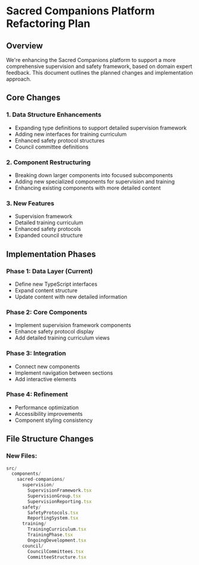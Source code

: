 # Sacred Companions Platform Refactoring Plan

## Overview
We're enhancing the Sacred Companions platform to support a more comprehensive supervision and safety framework, based on domain expert feedback. This document outlines the planned changes and implementation approach.

## Core Changes

### 1. Data Structure Enhancements
- Expanding type definitions to support detailed supervision framework
- Adding new interfaces for training curriculum
- Enhanced safety protocol structures
- Council committee definitions

### 2. Component Restructuring
- Breaking down larger components into focused subcomponents
- Adding new specialized components for supervision and training
- Enhancing existing components with more detailed content

### 3. New Features
- Supervision framework
- Detailed training curriculum
- Enhanced safety protocols
- Expanded council structure

## Implementation Phases

### Phase 1: Data Layer (Current)
- Define new TypeScript interfaces
- Expand content structure
- Update content with new detailed information

### Phase 2: Core Components
- Implement supervision framework components
- Enhance safety protocol display
- Add detailed training curriculum views

### Phase 3: Integration
- Connect new components
- Implement navigation between sections
- Add interactive elements

### Phase 4: Refinement
- Performance optimization
- Accessibility improvements
- Component styling consistency

## File Structure Changes

### New Files:
```typescript
src/
  components/
    sacred-companions/
      supervision/
        SupervisionFramework.tsx
        SupervisionGroup.tsx
        SupervisionReporting.tsx
      safety/
        SafetyProtocols.tsx
        ReportingSystem.tsx
      training/
        TrainingCurriculum.tsx
        TrainingPhase.tsx
        OngoingDevelopment.tsx
      council/
        CouncilCommittees.tsx
        CommitteeStructure.tsx
``` 